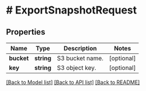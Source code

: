 # # ExportSnapshotRequest

## Properties

Name | Type | Description | Notes
------------ | ------------- | ------------- | -------------
**bucket** | **string** | S3 bucket name. | [optional]
**key** | **string** | S3 object key. | [optional]

[[Back to Model list]](../../README.md#models) [[Back to API list]](../../README.md#endpoints) [[Back to README]](../../README.md)
